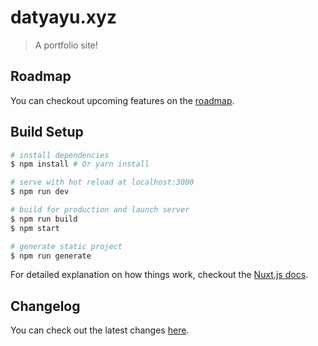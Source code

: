 # datyayu.xyz

> A portfolio site!

## Roadmap

You can checkout upcoming features on the [roadmap](https://github.com/datyayu/new-datyayu.xyz/projects/1).

## Build Setup

```bash
# install dependencies
$ npm install # Or yarn install

# serve with hot reload at localhost:3000
$ npm run dev

# build for production and launch server
$ npm run build
$ npm start

# generate static project
$ npm run generate
```

For detailed explanation on how things work, checkout the [Nuxt.js docs](https://github.com/nuxt/nuxt.js).

## Changelog

You can check out the latest changes [here](https://github.com/datyayu/new-datyayu.xyz/blob/master/CHANGELOG.md).
